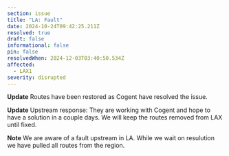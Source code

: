 ```yaml
---
section: issue
title: "LA: Fault"
date: 2024-10-24T09:42:25.211Z
resolved: true
draft: false
informational: false
pin: false
resolvedWhen: 2024-12-03T03:40:50.534Z
affected:
  - LAX1
severity: disrupted
---
```

**Update** Routes have been restored as Cogent have resolved the issue.

**Update** Upstream response: They are working with Cogent and hope to have a solution in a couple days. We will keep the routes removed from LAX until fixed.

**Note** We are aware of a fault upstream in LA. While we wait on resulution we have pulled all routes from the region.